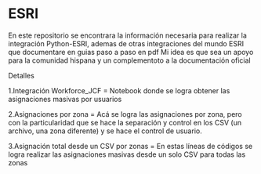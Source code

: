 # ESRI
En este repositorio se encontrara la información necesaria para realizar la integración Python-ESRI, ademas de otras integraciones del mundo ESRI que documentare en guias paso a paso en pdf
Mi idea es que sea un apoyo para la comunidad hispana y un complementoto a la documentación oficial


Detalles



1.Integración Workforce_JCF = Notebook donde se logra obtener las asignaciones masivas por usuarios



2.Asignaciones por zona =  Acá se logra las asignaciones por zona, pero con la particularidad que se hace la separación y control en los CSV (un archivo, una zona diferente) y se hace el control de usuario.



3.Asignación total desde un CSV por zonas = En estas líneas de códigos se logra realizar las asignaciones masivas desde un solo CSV para todas las zonas
